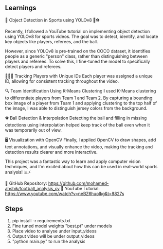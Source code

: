 ## Learnings
🚀 Object Detection in Sports using YOLOv8 🏅⚽

Recently, I followed a YouTube tutorial on implementing object detection using YOLOv8 for sports videos. The goal was to detect, identify, and locate key objects like players, referees, and the ball.

However, since YOLOv8 is pre-trained on the COCO dataset, it identifies people as a generic "person" class, rather than distinguishing between players and referees. To solve this, I fine-tuned the model to specifically detect players and referees.

🧑‍🤝‍🧑 Tracking Players with Unique IDs Each player was assigned a unique ID, allowing for consistent tracking throughout the video.

🔍 Team Identification Using K-Means Clustering I used K-Means clustering to differentiate players from Team 1 and Team 2. By capturing a bounding box image of a player from Team 1 and applying clustering to the top half of the image, I was able to distinguish jersey colors from the background.

⚽ Ball Detection & Interpolation Detecting the ball and filling in missing detections using interpolation helped keep track of the ball even when it was temporarily out of view.

🖥️ Visualization with OpenCV Finally, I applied OpenCV to draw shapes, add text annotations, and visually enhance the video, making the tracking and detection results clearer and more interactive.

This project was a fantastic way to learn and apply computer vision techniques, and I'm excited about how this can be used in real-world sports analysis! 📊⚡

🔗 GitHub Repository: https://github.com/mohamed-ahshik/football_analysis_cv
🎥 YouTube Tutorial: https://www.youtube.com/watch?v=neBZ6huolkg&t=8827s





## Steps 
1) pip install -r requirements.txt
2) Fine tuned model weights "best.pt" under models
3) Place video to analyse under input_videos 
4) Output video will be under output_videos
5) "python main.py" to run the analysis

